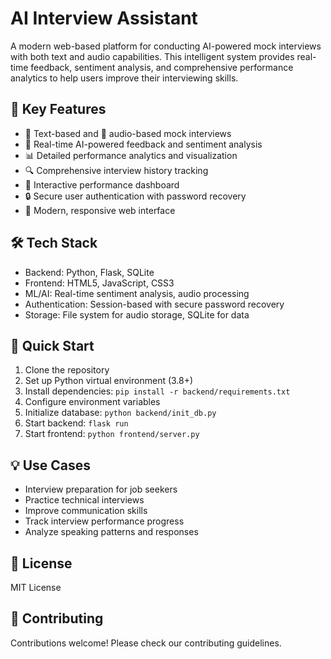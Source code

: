 # AI Interview Assistant

A modern web-based platform for conducting AI-powered mock interviews with both text and audio capabilities. This intelligent system provides real-time feedback, sentiment analysis, and comprehensive performance analytics to help users improve their interviewing skills.

## 🎯 Key Features
- 💬 Text-based and 🎤 audio-based mock interviews
- 🤖 Real-time AI-powered feedback and sentiment analysis
- 📊 Detailed performance analytics and visualization
- 🔍 Comprehensive interview history tracking
- 🎯 Interactive performance dashboard
- 🔒 Secure user authentication with password recovery
- 📱 Modern, responsive web interface

## 🛠️ Tech Stack
- Backend: Python, Flask, SQLite
- Frontend: HTML5, JavaScript, CSS3
- ML/AI: Real-time sentiment analysis, audio processing
- Authentication: Session-based with secure password recovery
- Storage: File system for audio storage, SQLite for data

## 🚀 Quick Start
1. Clone the repository
2. Set up Python virtual environment (3.8+)
3. Install dependencies: `pip install -r backend/requirements.txt`
4. Configure environment variables
5. Initialize database: `python backend/init_db.py`
6. Start backend: `flask run`
7. Start frontend: `python frontend/server.py`

## 💡 Use Cases
- Interview preparation for job seekers
- Practice technical interviews
- Improve communication skills
- Track interview performance progress
- Analyze speaking patterns and responses

## 📝 License
MIT License

## 🤝 Contributing
Contributions welcome! Please check our contributing guidelines.
